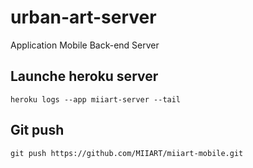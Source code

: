 # urban-art-server
Application Mobile Back-end Server

## Launche heroku server
```
heroku logs --app miiart-server --tail
```

## Git push
```
git push https://github.com/MIIART/miiart-mobile.git
```